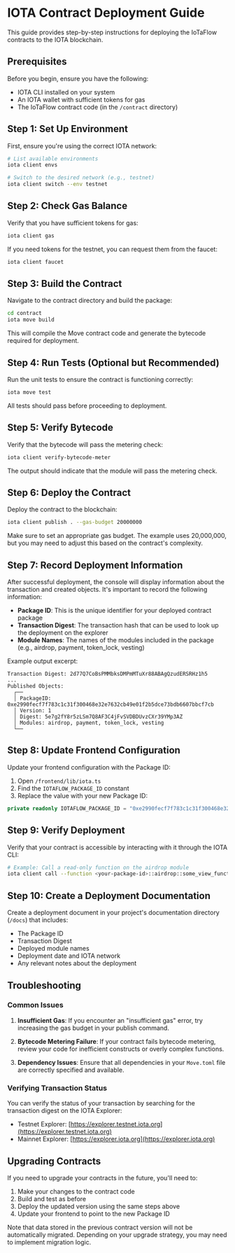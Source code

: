 # IOTA Contract Deployment Guide

This guide provides step-by-step instructions for deploying the IoTaFlow contracts to the IOTA blockchain.

## Prerequisites

Before you begin, ensure you have the following:

- IOTA CLI installed on your system
- An IOTA wallet with sufficient tokens for gas
- The IoTaFlow contract code (in the `/contract` directory)

## Step 1: Set Up Environment

First, ensure you're using the correct IOTA network:

```bash
# List available environments
iota client envs

# Switch to the desired network (e.g., testnet)
iota client switch --env testnet
```

## Step 2: Check Gas Balance

Verify that you have sufficient tokens for gas:

```bash
iota client gas
```

If you need tokens for the testnet, you can request them from the faucet:

```bash
iota client faucet
```

## Step 3: Build the Contract

Navigate to the contract directory and build the package:

```bash
cd contract
iota move build
```

This will compile the Move contract code and generate the bytecode required for deployment.

## Step 4: Run Tests (Optional but Recommended)

Run the unit tests to ensure the contract is functioning correctly:

```bash
iota move test
```

All tests should pass before proceeding to deployment.

## Step 5: Verify Bytecode

Verify that the bytecode will pass the metering check:

```bash
iota client verify-bytecode-meter
```

The output should indicate that the module will pass the metering check.

## Step 6: Deploy the Contract

Deploy the contract to the blockchain:

```bash
iota client publish . --gas-budget 20000000
```

Make sure to set an appropriate gas budget. The example uses 20,000,000, but you may need to adjust this based on the contract's complexity.

## Step 7: Record Deployment Information

After successful deployment, the console will display information about the transaction and created objects. It's important to record the following information:

- **Package ID**: This is the unique identifier for your deployed contract package
- **Transaction Digest**: The transaction hash that can be used to look up the deployment on the explorer
- **Module Names**: The names of the modules included in the package (e.g., airdrop, payment, token_lock, vesting)

Example output excerpt:
```
Transaction Digest: 2d77Q7CoBsPMMbksDMPmMTuXr88ABAgQzudERSRHz1h5
...
Published Objects:
  ┌──
  │ PackageID: 0xe2990fecf7f783c1c31f300468e32e7632cb49e01f2b5dce73bdb6607bbcf7cb
  │ Version: 1
  │ Digest: 5e7g2fY8r5zLSm7Q8AF3C4jFvSVDBDUvzCXr39YMp3AZ
  │ Modules: airdrop, payment, token_lock, vesting
  └──
```

## Step 8: Update Frontend Configuration

Update your frontend configuration with the Package ID:

1. Open `/frontend/lib/iota.ts`
2. Find the `IOTAFLOW_PACKAGE_ID` constant
3. Replace the value with your new Package ID:

```typescript
private readonly IOTAFLOW_PACKAGE_ID = "0xe2990fecf7f783c1c31f300468e32e7632cb49e01f2b5dce73bdb6607bbcf7cb";
```

## Step 9: Verify Deployment

Verify that your contract is accessible by interacting with it through the IOTA CLI:

```bash
# Example: Call a read-only function on the airdrop module
iota client call --function <your-package-id>::airdrop::some_view_function --args [...] --gas-budget 10000000
```

## Step 10: Create a Deployment Documentation

Create a deployment document in your project's documentation directory (`/docs`) that includes:

- The Package ID
- Transaction Digest
- Deployed module names
- Deployment date and IOTA network
- Any relevant notes about the deployment

## Troubleshooting

### Common Issues

1. **Insufficient Gas**: If you encounter an "insufficient gas" error, try increasing the gas budget in your publish command.

2. **Bytecode Metering Failure**: If your contract fails bytecode metering, review your code for inefficient constructs or overly complex functions.

3. **Dependency Issues**: Ensure that all dependencies in your `Move.toml` file are correctly specified and available.

### Verifying Transaction Status

You can verify the status of your transaction by searching for the transaction digest on the IOTA Explorer:

- Testnet Explorer: [https://explorer.testnet.iota.org](https://explorer.testnet.iota.org)
- Mainnet Explorer: [https://explorer.iota.org](https://explorer.iota.org)

## Upgrading Contracts

If you need to upgrade your contracts in the future, you'll need to:

1. Make your changes to the contract code
2. Build and test as before
3. Deploy the updated version using the same steps above
4. Update your frontend to point to the new Package ID

Note that data stored in the previous contract version will not be automatically migrated. Depending on your upgrade strategy, you may need to implement migration logic. 